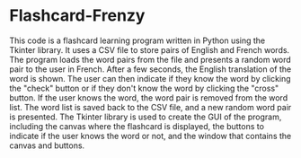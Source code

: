 # Flashcard-Frenzy



This code is a flashcard learning program written in Python using the Tkinter library. It uses a CSV file to store pairs of English and French words. The program loads the word pairs from the file and presents a random word pair to the user in French. After a few seconds, the English translation of the word is shown. The user can then indicate if they know the word by clicking the "check" button or if they don't know the word by clicking the "cross" button. If the user knows the word, the word pair is removed from the word list. The word list is saved back to the CSV file, and a new random word pair is presented. The Tkinter library is used to create the GUI of the program, including the canvas where the flashcard is displayed, the buttons to indicate if the user knows the word or not, and the window that contains the canvas and buttons.
